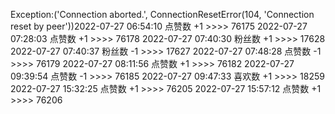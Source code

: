 Exception:('Connection aborted.', ConnectionResetError(104, 'Connection reset by peer'))2022-07-27  06:54:10   点赞数 +1 >>>> 76175
2022-07-27  07:28:03   点赞数 +1 >>>> 76178
2022-07-27  07:40:30   粉丝数 +1 >>>> 17628
2022-07-27  07:40:37   粉丝数 -1 >>>> 17627
2022-07-27  07:48:28   点赞数 -1 >>>> 76179
2022-07-27  08:11:56   点赞数 +1 >>>> 76182
2022-07-27  09:39:54   点赞数 -1 >>>> 76185
2022-07-27  09:47:33   喜欢数 +1 >>>> 18259
2022-07-27  15:32:25   点赞数 +1 >>>> 76205
2022-07-27  15:57:12   点赞数 +1 >>>> 76206
